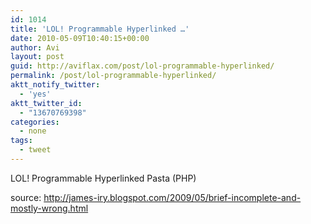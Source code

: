 ```yaml
---
id: 1014
title: 'LOL! Programmable Hyperlinked …'
date: 2010-05-09T10:40:15+00:00
author: Avi
layout: post
guid: http://aviflax.com/post/lol-programmable-hyperlinked/
permalink: /post/lol-programmable-hyperlinked/
aktt_notify_twitter:
  - 'yes'
aktt_twitter_id:
  - "13670769398"
categories:
  - none
tags:
  - tweet
---
```

LOL! Programmable Hyperlinked Pasta (PHP)

source: <a href="http://james-iry.blogspot.com/2009/05/brief-incomplete-and-mostly-wrong.html" rel="nofollow">http://james-iry.blogspot.com/2009/05/brief-incomplete-and-mostly-wrong.html</a>